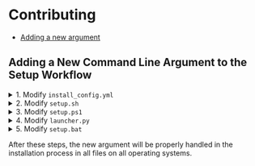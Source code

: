 # Contributing

- [Adding a new argument](#adding-a-new-command-line-argument-to-the-setup-workflow)

## Adding a New Command Line Argument to the Setup Workflow

<details>
<summary>1. Modify <code>install_config.yml</code></summary>

- Add the new argument under the appropriate section (`setup_arguments` or `gui_arguments`) with a name, description, and default value. For example:
    
   ```yaml
    new_argument:
      description: "Description of the new argument"
      default: "default_value"
   ```
</details>

<details>
<summary>2. Modify <code>setup.sh</code></summary>

- Add a new case in the `getopts` loop to handle the new argument, including the short and long options.

```bash
    n | new-argument) CLI_ARGUMENTS["NewArgument"]="$OPTARG" ;;
   ```

- Add a line to set the default value if it's not in the config file.

```bash
    config_NewArgument="${config_NewArgument:-default_value}"
   ```
  
- Add a line to override the config value with CLI arguments.

```bash
    NEW_ARGUMENT="$config_NewArgument"
   ```
</details>

<details>
<summary>3. Modify <code>setup.ps1</code></summary>

- Add a new parameter to the `param` block of the `Get-Parameters` function.

```powershell
    [string]$NewArgument = ""
   ```
- Add a new entry to the `$Defaults` hashtable for the new argument.

```powershell
    'NewArgument' = 'default_value'
   ```
</details>

<details>
<summary>4. Modify <code>launcher.py</code></summary>

- Add a new argument to the `argparse.ArgumentParser` instance.

```python
    parser.add_argument('--new-argument', default=None, help='Description of the new argument')

   ```
- Add a line to load the value from the config file or use the default value.

```python
    new_argument = config.get('new_argument', 'default_value')
   ```

- Add a line to override the config value with CLI arguments if provided.

```python
    new_argument = args.new_argument if args.new_argument else new_argument
   ```
</details>

<details>
<summary>5. Modify <code>setup.bat</code></summary>

- Locate the section where default values for command-line options are set, and add a default value for the new option. For example, if the new option is `--new-option`, add a line like `set NewOption=default_value`.

```batch
    set NewOption=default_value
  ```

- Locate the section that parses command-line arguments (starting with `:arg_loop` and ending with `goto arg_loop`). Add a new conditional statement to handle the new option. For example, if the new option is `--new-option`, add a line like `if /i "%~1"=="--new-option" (shift & set NewOption=%1) & shift & goto arg_loop`.

```batch
    if /i "%~1"=="--new-option" (shift & set NewOption=%1) & shift & goto arg_loop
   ```

- Update the `Args` variable to include the new option. For example, if the new option is `--new-option`, add `--new-option "%NewOption%"` to the `Args` variable definition.

```batch
    --new-option "%NewOption%"
   ```

    - Update the `launcher.py` call to pass the new option as an argument. The `Args` variable already includes the new option, so this step is not necessary.
</details>

After these steps, the new argument will be properly handled in the installation process in all files on all operating systems.